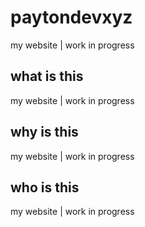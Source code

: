 # paytondevxyz
my website | work in progress

## what is this
my website | work in progress

## why is this
my website | work in progress

## who is this
my website | work in progress
